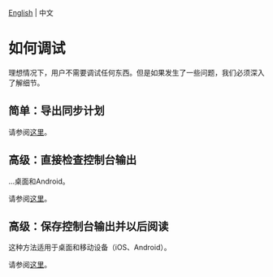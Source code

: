<!---
说明：GitHub Copilot 翻译
--->
[English](/docs/how_to_debug/README.md) | 中文

# 如何调试

理想情况下，用户不需要调试任何东西。但是如果发生了一些问题，我们必须深入了解细节。

## 简单：导出同步计划

请参阅[这里](./export_sync_plans.zh-cn.md)。

## 高级：直接检查控制台输出

...桌面和Android。

请参阅[这里](./check_console_output.zh-cn.md)。

## 高级：保存控制台输出并以后阅读

这种方法适用于桌面和移动设备（iOS、Android）。

请参阅[这里](./save_console_output_and_export.zh-cn.md)。
